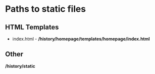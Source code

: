 # Paths to static files

## HTML Templates

* index.html - **/history/homepage/templates/homepage/index.html**

## Other

**/history/static**
